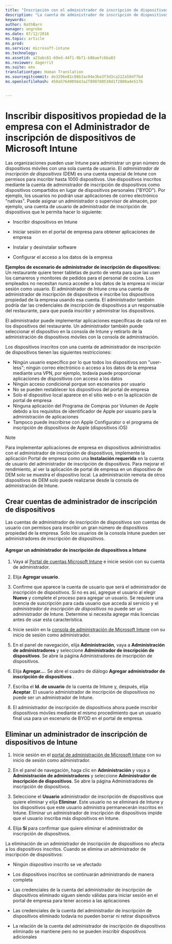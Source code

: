 ```yaml
---
title: "Inscripción con el administrador de inscripción de dispositivos | Microsoft Intune"
description: "La cuenta de administrador de inscripción de dispositivos (DEM) puede administrar un gran número de dispositivos móviles corporativos y compartidos con una única cuenta de usuario."
keywords: 
author: NathBarn
manager: angrobe
ms.date: 07/12/2016
ms.topic: article
ms.prod: 
ms.service: microsoft-intune
ms.technology: 
ms.assetid: a23abc61-69ed-44f1-9b71-b86aefc6ba03
ms.reviewer: dagerrit
ms.suite: ems
translationtype: Human Translation
ms.sourcegitcommit: de3296e81c88b3ac04e3ba3f3d3ca222a59df7bd
ms.openlocfilehash: 450a5764005643a2f890780530d1f2880a4e517b


---
```



# Inscribir dispositivos propiedad de la empresa con el Administrador de inscripción de dispositivos de Microsoft Intune
Las organizaciones pueden usar Intune para administrar un gran número de dispositivos móviles con una sola cuenta de usuario. El *administrador de inscripción de dispositivos* (DEM) es una cuenta especial de Intune con permisos para inscribir hasta 1000 dispositivos. Use dispositivos inscritos mediante la cuenta de administrador de inscripción de dispositivos como dispositivos compartidos en lugar de dispositivos personales ("BYOD"). Por ejemplo, los usuarios no podrán usar aplicaciones de correo electrónico "nativas". Puede asignar un administrador o supervisor de almacén, por ejemplo, una cuenta de usuario de administrador de inscripción de dispositivos que le permita hacer lo siguiente:

-   Inscribir dispositivos en Intune

-   Iniciar sesión en el portal de empresa para obtener aplicaciones de empresa

-   Instalar y desinstalar software

-   Configurar el acceso a los datos de la empresa


**Ejemplos de escenario de administrador de inscripción de dispositivos:** Un restaurante quiere tener tabletas de punto de venta para que las usen los camareros y monitores de pedidos para el personal de cocina. Los empleados no necesitan nunca acceder a los datos de la empresa ni iniciar sesión como usuario. El administrador de Intune crea una cuenta de administrador de inscripción de dispositivos e inscribe los dispositivos propiedad de la empresa usando esa cuenta. El administrador también podría dar las credenciales de inscripción de dispositivos a un responsable del restaurante, para que pueda inscribir y administrar los dispositivos.

El administrador puede implementar aplicaciones específicas de cada rol en los dispositivos del restaurante. Un administrador también puede seleccionar el dispositivo en la consola de Intune y retirarlo de la administración de dispositivos móviles con la consola de administración.

Los dispositivos inscritos con una cuenta de administrador de inscripción de dispositivos tienen las siguientes restricciones:
  - Ningún usuario específico por lo que todos los dispositivos son "user-less"; ningún correo electrónico o acceso a los datos de la empresa mediante una VPN, por ejemplo, todavía puede proporcionar aplicaciones de dispositivos con acceso a los datos
  - Ningún acceso condicional porque son escenarios por usuario
  - No se pueden restablecer los dispositivos del portal de empresa
  - Solo el dispositivo local aparece en el sitio web o en la aplicación de portal de empresa
  - Ninguna aplicación del Programa de Compras por Volumen de Apple debido a los requisitos de identificador de Apple por usuario para la administración de aplicaciones
  - Tampoco puede inscribirse con Apple Configurator o el programa de inscripción de dispositivos de Apple (dispositivos iOS)

> [!NOTE]
> Para implementar aplicaciones de empresa en dispositivos administrados con el administrador de inscripción de dispositivos, implemente la aplicación Portal de empresa como una **Instalación requerida** en la cuenta de usuario del administrador de inscripción de dispositivos.
> Para mejorar el rendimiento, al ver la aplicación de portal de empresa en un dispositivo de DEM solo se muestra el dispositivo local. La administración remota de otros dispositivos de DEM solo puede realizarse desde la consola de administración de Intune.

## Crear cuentas de administrador de inscripción de dispositivos
Las cuentas de administrador de inscripción de dispositivos son cuentas de usuario con permisos para inscribir un gran número de dispositivos propiedad de la empresa. Solo los usuarios de la consola Intune pueden ser administradores de inscripción de dispositivos.

#### Agregar un administrador de inscripción de dispositivos a Intune

1.  Vaya al [Portal de cuentas Microsoft Intune](http://go.microsoft.com/fwlink/?LinkId=698854) e inicie sesión con su cuenta de administrador.

2.  Elija **Agregar usuario**.

3.  Confirme que aparece la cuenta de usuario que será el administrador de inscripción de dispositivos. Si no es así, agregue el usuario al elegir **Nuevo** y complete el proceso para agregar un usuario. Se requiere una licencia de suscripción para cada usuario que acceda al servicio y el *administrador de inscripción de dispositivos* no puede ser un administrador de Intune. Determine si necesita agregar más licencias antes de usar esta característica.

4.  Inicie sesión en la [consola de administración de Microsoft Intune](http://manage.microsoft.com) con su inicio de sesión como administrador.

5.  En el panel de navegación, elija **Administración**, vaya a **Administración de administradores** y seleccione **Administrador de inscripción de dispositivos**. Se abre la página Administradores de inscripción de dispositivos.

6.  Elija **Agregar...**. Se abre el cuadro de diálogo **Agregar administrador de inscripción de dispositivos** .

7.  Escriba el **Id. de usuario** de la cuenta de Intune y, después, elija **Aceptar**. El usuario administrador de inscripción de dispositivos no puede ser un administrador de Intune.

8.  El administrador de inscripción de dispositivos ahora puede inscribir dispositivos móviles mediante el mismo procedimiento que un usuario final usa para un escenario de BYOD en el portal de empresa.

## Eliminar un administrador de inscripción de dispositivos de Intune

1.  Inicie sesión en el [portal de administración de Microsoft Intune](http://manage.microsoft.com) con su inicio de sesión como administrador.

2.  En el panel de navegación, haga clic en **Administración** y vaya a **Administración de administradores** y seleccione **Administrador de inscripción de dispositivos**. Se abre la página Administradores de inscripción de dispositivos.

3.  Seleccione el **Usuario** administrador de inscripción de dispositivos que quiere eliminar y elija **Eliminar**. Este usuario no se eliminará de Intune y los dispositivos que este usuario administra permanecerán inscritos en Intune. Eliminar un administrador de inscripción de dispositivos impide que el usuario inscriba más dispositivos en Intune.

4.  Elija **Sí** para confirmar que quiere eliminar el administrador de inscripción de dispositivos.

La eliminación de un administrador de inscripción de dispositivos no afecta a los dispositivos inscritos. Cuando se elimina un administrador de inscripción de dispositivos:

-   Ningún dispositivo inscrito se ve afectado

-   Los dispositivos inscritos se continuarán administrando de manera completa

-   Las credenciales de la cuenta del administrador de inscripción de dispositivos eliminado siguen siendo válidas para iniciar sesión en el portal de empresa para tener acceso a las aplicaciones

-   Las credenciales de la cuenta del administrador de inscripción de dispositivos eliminado todavía no pueden borrar ni retirar dispositivos

-   La relación de la cuenta del administrador de inscripción de dispositivos eliminado se mantiene pero no se pueden inscribir dispositivos adicionales



<!--HONumber=Jul16_HO5-->


